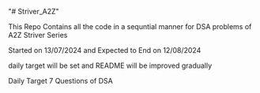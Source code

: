 "# Striver_A2Z" 

This Repo Contains all the code in a sequntial manner for DSA problems of A2Z Striver Series 

Started on 13/07/2024 
and Expected to End on 12/08/2024

daily target will be set and README will be improved gradually

Daily Target 7 Questions of DSA